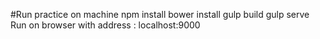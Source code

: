 #Run practice on machine
  npm install
  bower install
  gulp build
  gulp serve
  Run on browser with address : localhost:9000
